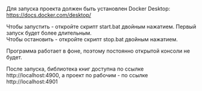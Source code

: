 ﻿Для запуска проекта должен быть установлен Docker Desktop: https://docs.docker.com/desktop/

Чтобы запустить - откройте скрипт start.bat двойным нажатием. Первый запуск будет более длительным.  
Чтобы остановить - откройте скрипт stop.bat двойным нажатием.

Программа работает в фоне, поэтому постоянно открытой консоли не будет.

После запуска, библиотека книг доступна по ссылке http://localhost:4900, а проект по рабочим - по ссылке http://localhost:4901